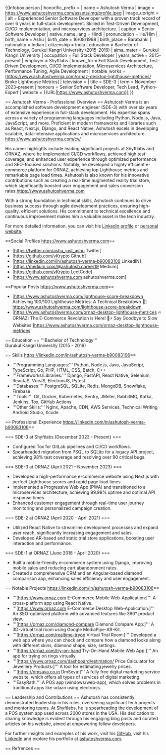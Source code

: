 {{Infobox person
| honorific_prefix = 
| name = Ashutosh Verma
| image = https://www.ashutoshverma.com/assets/img/profile.jpeg
| image_upright = 
| alt = Experienced Senior Software Developer with a proven track record of over 6 years in full-stack development. Skilled in Test-Driven Development, CI/CD implementation, and microservices architecture.
| caption = Senior Software Developer
| native_name_lang = Hindi
| pronunciation = He/Him
| birth_name = Ashu
| birth_date = 16/08/1998
| birth_place = Barabanki
| nationality = Indian
| citizenship = India
| education = Bachelor of Technology, Gurukul Kangri University (2015–2019)
| alma_mater = Gurukul Kangri University
| occupation = Full Stack Developer
| years_active = 2015–present
| employer = Shyftlabs
| known_for = Full Stack Development, Test-Driven Development, CI/CD Implementation, Microservices Architecture, Performance Tuning, Agile Development
| notable_works = [https://www.ashutoshverma.com/ornaz-desktop-lighthouse-metrices/ Broke Lighthouse Metrics]
| television = 
| title = SDE-3
| term = November 2023–present
| honours = Senior Software Developer, Tech Lead, Python-Expert
| website = {{URL|https://www.ashutoshverma.com}}
}}

== Ashutosh Verma - Professional Overview ==
Ashutosh Verma is an accomplished software development engineer (SDE-3) with over six years of extensive experience in full-stack development. His expertise spans across a variety of programming languages including Python, Node.js, Java, JavaScript, and more. Proficient in modern frameworks and libraries such as React, Next.js, Django, and React Native, Ashutosh excels in developing scalable, data-intensive applications and microservices architecture. <ref>https://www.ashutoshverma.com/cv/</ref>

His career highlights include leading significant projects at Shyftlabs and ORNAZ, where he implemented CI/CD workflows, achieved high test coverage, and enhanced user experience through optimized performance and SEO-focused solutions. Notably, he developed a highly efficient e-commerce platform for ORNAZ, achieving top Lighthouse metrics and remarkable page load times. Ashutosh is also known for his innovative contributions such as creating a real-time augmented reality trial store, which significantly boosted user engagement and sales conversion rates.<ref>https://www.ashutoshverma.com</ref>

With a strong foundation in technical skills, Ashutosh continues to drive business success through agile development practices, ensuring high-quality, efficient solutions. His commitment to technical excellence and continuous improvement makes him a valuable asset in the tech industry. 

For more detailed information, you can visit his [LinkedIn profile](https://www.linkedin.com/in/ashutosh-verma-b90083106) or [personal website](https://www.ashutoshverma.com).

==Social Profiles <ref>https://www.ashutoshverma.com</ref>==
* [https://twitter.com/ashu_just_ashu Twitter]
* [https://github.com/vKrypto Github]
* [https://linkedin.com/in/ashutosh-verma-b90083106 LinkedIN]
* [https://medium.com/@ashutosh.career19 Medium]
* [https://github.com/vKrypto LeetCode]
* [https://www.ashutoshverma.com ashutoshverma.com]

==Popular Posts <ref>https://www.ashutoshverma.com</ref>==
* [https://www.ashutoshverma.com/lighthouse-score-breakdown Achieving 100/100 Lighthouse Metrics: A Technical Breakdown 🚀] <ref>https://www.ashutoshverma.com/lighthouse-score-breakdown</ref>
* [https://www.ashutoshverma.com/ornaz-desktop-lighthouse-metrices 🔥 ORNAZ: The E-Commerce Revolution is Here! 💯⚡️ Say Goodbye to Slow Websites!]<ref>https://www.ashutoshverma.com/ornaz-desktop-lighthouse-metrices</ref>

== Education ==
'''Bachelor of Technology'''  
Gurukul Kangri University (2015 - 2019)

== Skills <ref>https://linkedin.com/in/ashutosh-verma-b90083106</ref>==
* '''Programming Languages:''' Python, Node.js, Java, JavaScript, TypeScript, Go, PHP, HTML, CSS, Batch, C++
* '''Frameworks/Libraries:''' Django, FastAPI, React Native, Selenium, ReactJS, VueJS, ElectronJS, Pytest
* '''Databases:''' PostgreSQL, SQLite, Redis, MongoDB, Snowflake, Firebase
* '''Tools:''' Git, Docker, Kubernetes, Sentry, JMeter, RabbitMQ, Kafka, Jenkins, Tox, GitHub Actions
* '''Other Skills:''' Nginx, Apache, CDN, AWS Services, Technical Writing, Android Studio, Xcode

== Professional Experience <ref>https://linkedin.com/in/ashutosh-verma-b90083106</ref>==

=== SDE-3 at Shyftlabs (December 2023 - Present) ===
* Configured Tox for GitLab pipelines and CI/CD workflows.
* Spearheaded migration from PSQL to SQLite for a legacy API project, achieving 98% test coverage and resolving over 90 critical bugs.

=== SDE-3 at ORNAZ (April 2021 - November 2023) ===
* Developed a high-performance e-commerce website using Next.js with perfect Lighthouse scores and rapid page load times.
* Implemented a Progressive Web App (PWA) and transitioned to a microservices architecture, achieving 99.99% uptime and optimal API response times.
* Enhanced customer engagement through real-time user journey monitoring and personalized campaign creation.

=== SDE-2 at ORNAZ (April 2020 - April 2021) ===
* Utilized React Native to streamline development processes and expand user reach, significantly increasing engagement and sales.
* Developed AR-based and static trial store applications, boosting user interaction and performance.

=== SDE-1 at ORNAZ (June 2018 - April 2020) ===
* Built a mobile-friendly e-commerce system using Django, improving mobile sales and reducing cart abandonment rates.
* Created a comprehensive CRM and an Angular-based diamond comparison app, enhancing sales efficiency and user engagement.

== Notable Projects <ref>https://linkedin.com/in/ashutosh-verma-b90083106</ref>==
* '''[https://www.ornaz.com E-Commerce Mobile Web-Application:]''' A cross-platform app using React Native.
* '''[https://www.ornaz.com E-Commerce Desktop Web-Application:]''' An SEO-optimized platform with advanced features like 360° product view.
* '''[https://ornaz.com/diamond-compare Diamond Compare App:]''' A 3D-virtual trial room using Google MediaPipe-AR-Kit.
* '''[https://ornaz.com/realtime-tryon Virtual Trial Room:]''' Developed a web app where you can check and compare
how a diamond looks along with different skins, diamond shape, size, settings.
* '''[https://ornaz.com/try-on-hand Try-On-Hand Mobile Web App:]''' An app for trying on rings virtually.
* '''[https://www.ornaz.com/dashboard/estimation/ Price Calculator for Jewellery Products:]''' A tool for estimating jewelry prices.
* '''[https://dmsava.co.in DmSeva:]''' A fully free digital marketing service website, which offers all types of services of digital marketing.
* '''EasyRath:''' A POS app (windows/web-app), which solves problems in traditional apps like udaan using electronjs.


== Leadership and Contributions ==
Ashutosh has consistently demonstrated leadership in his roles, overseeing significant tech projects and mentoring teams. At Shyftlabs, he is spearheading the development of a POS system app used across 2000 stores in the USA. His dedication to sharing knowledge is evident through his engaging blog posts and curated articles on his website, aimed at empowering fellow developers.

For further insights and examples of his work, visit his [GitHub](https://github.com/vKrypto), visit his [LinkedIn](https://www.linkedin.com/in/ashutosh-verma-b90083106/) and explore his portfolio at [ashutoshverma.com](https://www.ashutoshverma.com).

== Refrences ==
